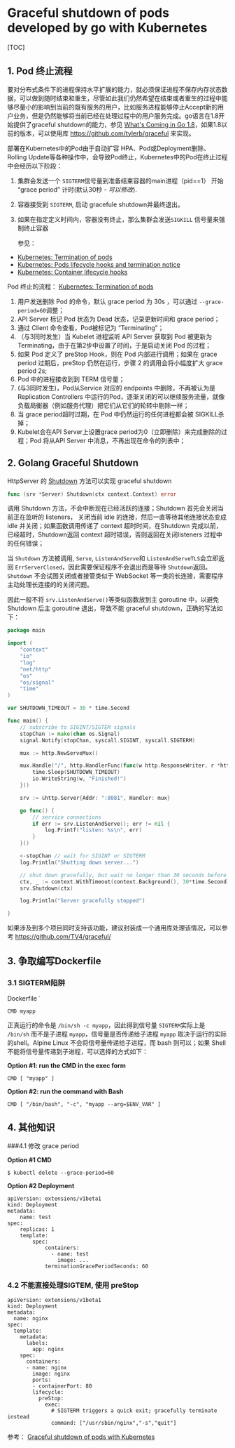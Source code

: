 # Graceful shutdown of pods developed by go with Kubernetes

[TOC]

## 1. Pod 终止流程

要对分布式条件下的进程保持水平扩展的能力，就必须保证进程不保存内存状态数据，可以做到随时结束和重生，尽管如此我们仍然希望在结束或者重生的过程中能够尽量小的影响到当前的既有服务的用户，比如服务进程能够停止Accept新的用户业务，但是仍然能够将当前已经在处理过程中的用户服务完成。go语言在1.8开始提供了graceful shutdown的能力，参见 [What's Coming in Go 1.8](https://tylerchr.blog/golang-18-whats-coming/)，如果1.8以前的版本，可以使用库 https://github.com/tylerb/graceful 来实现。

部署在Kubernetes中的Pod由于自动扩容 HPA、Pod或Deployment删除、Rolling Update等各种操作中，会导致Pod终止，Kubernetes中的Pod在终止过程中会经历以下阶段：

1. 集群会发送一个 `SIGTERM`信号量到准备结束容器的main进程（pid==1） 开始 “grace period” 计时(默认30秒 - *可以修改*).

2. 容器接受到 `SIGTERM`, 启动 gracefule shutdown并最终退出。

3. 如果在指定定义时间内，容器没有终止，那么集群会发送`SIGKILL` 信号量来强制终止容器

   参见：

- [Kubernetes: Termination of pods](http://kubernetes.io/docs/user-guide/pods/#termination-of-pods)
- [Kubernetes: Pods lifecycle hooks and termination notice](http://kubernetes.io/docs/user-guide/production-pods/#lifecycle-hooks-and-termination-notice)
- [Kubernetes: Container lifecycle hooks](http://kubernetes.io/docs/user-guide/container-environment/)


Pod 终止的流程： [Kubernetes: Termination of pods](http://kubernetes.io/docs/user-guide/pods/#termination-of-pods)

1. 用户发送删除 Pod 的命令，默认 grace period 为 30s ，可以通过 `--grace-period=60`调整；
2. API Server 标记 Pod 状态为 Dead 状态，记录更新时间和 grace period；
3. 通过 Client 命令查看，Pod被标记为 “Terminating”；
4. （与3同时发生）当 Kubelet 进程监听 API Server 获取到 Pod 被更新为 Terminating，由于在第2步中设置了时间，于是启动关闭 Pod 的过程；
5. 如果 Pod 定义了 preStop Hook，则在 Pod 内部进行调用；如果在 grace period 过期后，preStop 仍然在运行，步骤 2 的调用会将小幅度扩大 grace period 2s;
6. Pod 中的进程接收到到 TERM 信号量；
7. (与3同时发生)，Pod从Service 对应的 endpoints 中删除，不再被认为是 Replication Controllers 中运行的Pod，逐渐关闭的可以继续服务流量，就像负载局衡器（例如服务代理）把它们从它们的轮转中剔除一样；
8. 当 grace period超时过期，在 Pod 中仍然运行的任何进程都会被 SIGKILL杀掉；
9. Kubelet会在API Server上设置grace period为0（立即删除）来完成删除的过程；Pod 将从API Server 中消息，不再出现在命令的列表中；

## 2. Golang Graceful Shutdown

HttpServer 的 [Shutdown](https://golang.org/pkg/net/http/#Server.Shutdown) 方法可以实现 graceful shutdown

```go
func (srv *Server) Shutdown(ctx context.Context) error
```

调用 Shutdown 方法，不会中断现在已经活跃的连接；Shutdown 首先会关闭当前正在监听的 listeners， 关闭当前 idle 的连接，然后一直等待其他连接状态变成 idle 并关闭；如果函数调用传递了 context 超时时间，在Shutdown 完成以前，已经超时，Shutdown返回 context 超时错误，否则返回在关闭listeners 过程中的任何错误；

当 `Shutdown` 方法被调用, `Serve`, `ListenAndServe`和 `ListenAndServeTLS`会立即返回 `ErrServerClosed`，因此需要保证程序不会退出而是等待 `Shutdown`返回。`Shutdown` 不会试图关闭或者接管类似于 WebSocket 等一类的长连接，需要程序主动处理长连接的的关闭问题。

因此一般不将 `srv.ListenAndServe()`等类似函数放到主 goroutine 中，以避免 Shutdown 后主 goroutine 退出，导致不能 graceful shutdown，正确的写法如下：

```go
package main

import (
	"context"
	"io"
	"log"
	"net/http"
	"os"
	"os/signal"
	"time"
)

var SHUTDOWN_TIMEOUT = 30 * time.Second

func main() {
	// subscribe to SIGINT/SIGTEM signals
	stopChan := make(chan os.Signal)
	signal.Notify(stopChan, syscall.SIGINT, syscall.SIGTERM)

	mux := http.NewServeMux()

	mux.Handle("/", http.HandlerFunc(func(w http.ResponseWriter, r *http.Request) {
		time.Sleep(SHUTDOWN_TIMEOUT)
		io.WriteString(w, "Finished!")
	}))

	srv := &http.Server{Addr: ":8081", Handler: mux}

	go func() {
		// service connections
		if err := srv.ListenAndServe(); err != nil {
			log.Printf("listen: %s\n", err)
		}
	}()

	<-stopChan // wait for SIGINT or SIGTERM
	log.Println("Shutting down server...")

	// shut down gracefully, but wait no longer than 30 seconds before halting
	ctx, _ := context.WithTimeout(context.Background(), 30*time.Second)
	srv.Shutdown(ctx)

	log.Println("Server gracefully stopped")

}
```

如果涉及到多个项目同时支持该功能，建议封装成一个通用库处理该情况，可以参考 https://github.com/TV4/graceful/

## 3. 争取编写Dockerfile

### 3.1 SIGTERM陷阱

Dockerfile ˙

```shell
CMD myapp
```

正真运行的命令是 `/bin/sh -c myapp`，因此得到信号量 `SIGTERM`实际上是 `/bin/sh` 而不是子进程 `myapp`，信号量是否传递给子进程 `myapp` 取决于运行的实际的shell。Alpine Linux 不会将信号量传递给子进程，而 bash 则可以；如果 Shell  不能将信号量传递到子进程，可以选择的方式如下：

**Option #1: run the CMD in the exec form**

```
CMD [ "myapp" ]
```

**Option #2: run the command with Bash**

```
CMD [ "/bin/bash", "-c", "myapp --arg=$ENV_VAR" ]
```



## 4. 其他知识

###4.1 修改 grace period

**Option #1 CMD**

```
$ kubectl delete --grace-period=60
```

**Option #2  Deployment**

```
apiVersion: extensions/v1beta1
kind: Deployment
metadata:
    name: test
spec:
    replicas: 1
    template:
        spec:
            containers:
              - name: test
                image: ...
            terminationGracePeriodSeconds: 60
```



### 4.2 不能直接处理SIGTEM, 使用 preStop 

```
apiVersion: extensions/v1beta1
kind: Deployment
metadata:
  name: nginx
spec:
  template:
    metadata:
      labels:
        app: nginx
    spec:
      containers:
      - name: nginx
        image: nginx
        ports:
        - containerPort: 80
        lifecycle:
          preStop:
            exec:
              # SIGTERM triggers a quick exit; gracefully terminate instead
              command: ["/usr/sbin/nginx","-s","quit"]
```





参考： [Graceful shutdown of pods with Kubernetes](https://pracucci.com/graceful-shutdown-of-kubernetes-pods.html)
